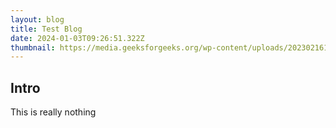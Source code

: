 ```yaml
---
layout: blog
title: Test Blog
date: 2024-01-03T09:26:51.322Z
thumbnail: https://media.geeksforgeeks.org/wp-content/uploads/20230216170349/What-is-an-API.png
---
```

## Intro

This is really nothing